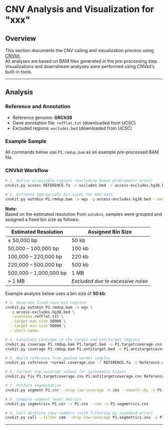 # CNV Analysis and Visualization for "xxx"

## Overview

This section documents the CNV calling and visualization process using [CNVkit](https://cnvkit.readthedocs.io/en/stable/).  
All analyses are based on BAM files generated in the pre-processing step. Visualizations and downstream analyses were performed using CNVkit’s built-in tools.

---

## Analysis

### Reference and Annotation

- Reference genome: **GRCh38**
- Gene annotation file: `refFlat.txt` (downloaded from UCSC)
- Excluded regions: `excludes.bed` (downloaded from UCSC)

### Example Sample

All commands below use `P1.rmdup.bam` as an example pre-processed BAM file.

### CNVkit Workflow

```bash
# 1. Define accessible regions (excluding known problematic areas)
cnvkit.py access REFERENCE.fa -x excludes.bed -o access-excludes.hg38.bed

# 2. Estimate appropriate bin sizes for WGS data
cnvkit.py autobin P1.rmdup.bam -m wgs -g access-excludes.hg38.bed --annotate refFlat.txt
```

**Note:**  
Based on the estimated resolution from `autobin`, samples were grouped and assigned a fixed bin size as follows:

| Estimated Resolution      | Assigned Bin Size |
|---------------------------|-------------------|
| ≤ 50,000 bp               | 50 kb             |
| 50,000 – 100,000 bp       | 100 kb            |
| 100,000 – 220,000 bp      | 220 kb            |
| 220,000 – 500,000 bp      | 500 kb            |
| 500,000 – 1,000,000 bp    | 1 MB              |
| > 1 MB                    | *Excluded due to excessive noise* |

Example analysis below uses a bin size of **50 kb**:

```bash
# 3. Generate fixed-size bin regions
cnvkit.py autobin P1.rmdup.bam -m wgs \
  -g access-excludes.hg38.bed \
  --annotate refFlat.txt \
  --target-max-size 50000 \
  --target-min-size 50000 \
  --short-names

# 4. Calculate coverage in the target and antitarget regions
cnvkit.py coverage P1.rmdup.bam P1.target.bed -o P1.targetcoverage.cnn
cnvkit.py coverage P1.rmdup.bam P1.antitarget.bed -o P1.antitargetcoverage.cnn

# 5. Build reference from pooled normal samples
cnvkit.py reference *normal.coverage.cnn -f REFERENCE.fa -o Reference.cnn

# 6. Correct raw coverage values for systematic biases
cnvkit.py fix P1.targetcoverage.cnn P1.antitargetcoverage.cnn Reference.cnn -o P1.cnr

# 7. Perform segmentation
cnvkit.py segment P1.cnr --drop-low-coverage -m cbs --smooth-cbs -o P1.cns

# 8. Compute segment-level metrics
cnvkit.py segmetrics P1.cnr -s P1.cns --sem -o P1.segmetrics.cns

# 9. Call absolute copy numbers (with filtering by standard error)
cnvkit.py call --filter sem --drop-low-coverage P1.segmetrics.cns -o P1.call.sem.cns
```

---

